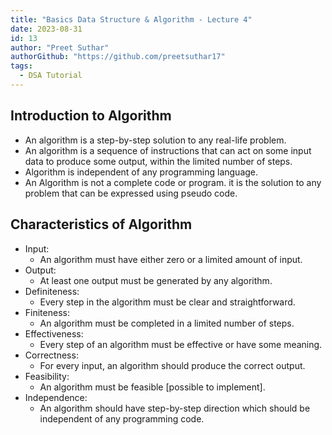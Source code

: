 ```yaml
---
title: "Basics Data Structure & Algorithm - Lecture 4"
date: 2023-08-31
id: 13
author: "Preet Suthar"
authorGithub: "https://github.com/preetsuthar17"
tags:
  - DSA Tutorial
---
```


## Introduction to Algorithm

- An algorithm is a step-by-step solution to any real-life problem.
- An algorithm is a sequence of instructions that can act on some input data to produce some output, within the limited number of steps.
- Algorithm is independent of any programming language.
- An Algorithm is not a complete code or program. it is the solution to any problem that can be expressed using pseudo code.

## Characteristics of Algorithm

- Input:
  - An algorithm must have either zero or a limited amount of input.
- Output:
  - At least one output must be generated by any algorithm.
- Definiteness:
  - Every step in the algorithm must be clear and straightforward.
- Finiteness:
  - An algorithm must be completed in a limited number of steps.
- Effectiveness:
  - Every step of an algorithm must be effective or have some meaning.
- Correctness:
  - For every input, an algorithm should produce the correct output.
- Feasibility:
  - An algorithm must be feasible [possible to implement].
- Independence:
  - An algorithm should have step-by-step direction which should be independent of any programming code.
